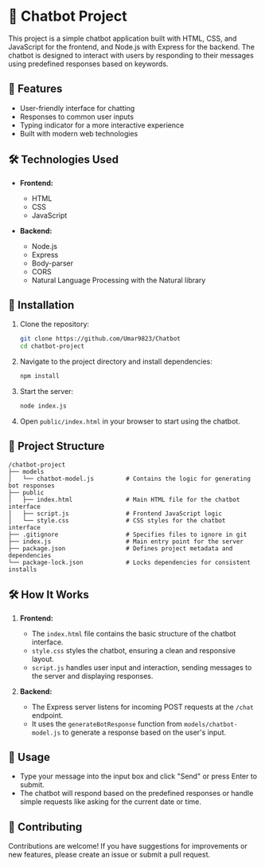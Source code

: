 
# 🤖 Chatbot Project

This project is a simple chatbot application built with HTML, CSS, and JavaScript for the frontend, and Node.js with Express for the backend. The chatbot is designed to interact with users by responding to their messages using predefined responses based on keywords.

## 🌟 Features

- User-friendly interface for chatting
- Responses to common user inputs
- Typing indicator for a more interactive experience
- Built with modern web technologies

## 🛠️ Technologies Used

- **Frontend:**
  - HTML
  - CSS
  - JavaScript

- **Backend:**
  - Node.js
  - Express
  - Body-parser
  - CORS
  - Natural Language Processing with the Natural library

## 🚀 Installation

1. Clone the repository:
   ```bash
   git clone https://github.com/Umar9823/Chatbot
   cd chatbot-project
   ```

2. Navigate to the project directory and install dependencies:
   ```bash
   npm install
   ```

3. Start the server:
   ```bash
   node index.js
   ```

4. Open `public/index.html` in your browser to start using the chatbot.

## 📁 Project Structure

```
/chatbot-project
├── models
│   └── chatbot-model.js         # Contains the logic for generating bot responses
├── public
│   ├── index.html               # Main HTML file for the chatbot interface
│   ├── script.js                # Frontend JavaScript logic
│   └── style.css                # CSS styles for the chatbot interface
├── .gitignore                   # Specifies files to ignore in git
├── index.js                     # Main entry point for the server
├── package.json                 # Defines project metadata and dependencies
└── package-lock.json            # Locks dependencies for consistent installs
```

## 🛠️ How It Works

1. **Frontend:**
   - The `index.html` file contains the basic structure of the chatbot interface.
   - `style.css` styles the chatbot, ensuring a clean and responsive layout.
   - `script.js` handles user input and interaction, sending messages to the server and displaying responses.

2. **Backend:**
   - The Express server listens for incoming POST requests at the `/chat` endpoint.
   - It uses the `generateBotResponse` function from `models/chatbot-model.js` to generate a response based on the user's input.

## 💬 Usage

- Type your message into the input box and click "Send" or press Enter to submit.
- The chatbot will respond based on the predefined responses or handle simple requests like asking for the current date or time.

## 🤝 Contributing

Contributions are welcome! If you have suggestions for improvements or new features, please create an issue or submit a pull request.

